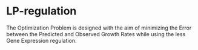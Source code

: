 # LP-regulation
The  Optimization Problem is designed with the aim of minimizing the Error between the Predicted  and Observed Growth Rates while using the less Gene Expression regulation.
 

